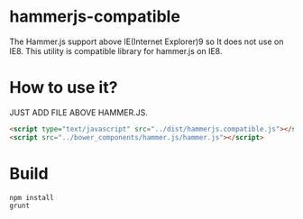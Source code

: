 # hammerjs-compatible
The Hammer.js support above IE(Internet Explorer)9 so It does not use on IE8. This utility is compatible library for hammer.js on IE8.

# How to use it?
JUST ADD FILE ABOVE HAMMER.JS.
```html
<script type="text/javascript" src="../dist/hammerjs.compatible.js"></script> // <-- like this.
<script src="../bower_components/hammer.js/hammer.js"></script>
```

# Build
```
npm install
grunt
```
